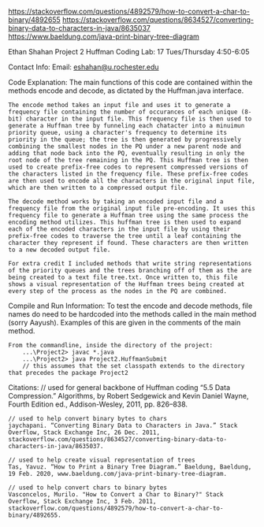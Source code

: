 https://stackoverflow.com/questions/4892579/how-to-convert-a-char-to-binary/4892655
https://stackoverflow.com/questions/8634527/converting-binary-data-to-characters-in-java/8635037
https://www.baeldung.com/java-print-binary-tree-diagram

Ethan Shahan Project 2 Huffman Coding
Lab: 17 Tues/Thursday 4:50-6:05

Contact Info:
    Email: eshahan@u.rochester.edu

Code Explanation:
    The main functions of this code are contained within the methods encode and decode, as dictated by the Huffman.java interface. 
    
    The encode method takes an input file and uses it to generate a frequency file containing the number of occurances of each unique (8-bit) character in the input file. This frequency file is then used to generate a Huffman tree by funneling each chatacter into a minuimun priority queue, using a character's frequency to determine its priority in the queue; the tree is then generated by progressively combining the smallest nodes in the PQ under a new parent node and adding that node back into the PQ, eventually resulting in only the root node of the tree remaining in the PQ. This Huffman tree is then used to create prefix-free codes to represent compressed versions of the characters listed in the frequency file. These prefix-free codes are then used to encode all the characters in the original input file, which are then written to a compressed output file. 

    The decode method works by taking an encoded input file and a frequency file from the original input file pre-encoding. It uses this frequency file to generate a Huffman tree using the same process the encoding method utilizes. This huffman tree is then used to expand each of the encoded characters in the input file by using their prefix-free codes to traverse the tree until a leaf containing the character they represent if found. These characters are then written to a new decoded output file.
    
    For extra credit I included methods that write string representations of the priority queues and the trees branching off of them as the are being created to a text file tree.txt. Once written to, this file shows a visual representation of the Huffman trees being created at every step of the process as the nodes in the PQ are combined. 

Compile and Run Information:
    To test the encode and decode methods, file names do need to be hardcoded into the methods called in the main method (sorry Aayush). Examples of this are given in the comments of the main method.

    From the commandline, inside the directory of the project:
        ...\Project2> javac *.java
        ...\Project2> java Project2.HuffmanSubmit
        // this assumes that the set classpath extends to the directory that precedes the package Project2

Citations:
    // used for general backbone of Huffman coding
    “5.5 Data Compression.” Algorithms, by Robert Sedgewick and Kevin Daniel Wayne, Fourth Edition ed., Addison-Wesley, 2011, pp. 826–838.
    
    // used to help convert binary bytes to chars
    jaychapani. “Converting Binary Data to Characters in Java.” Stack Overflow, Stack Exchange Inc, 26 Dec. 2011, stackoverflow.com/questions/8634527/converting-binary-data-to-characters-in-java/8635037. 

    // used to help create visual representation of trees
    Tas, Yavuz. “How to Print a Binary Tree Diagram.” Baeldung, Baeldung, 19 Feb. 2020, www.baeldung.com/java-print-binary-tree-diagram. 

    // used to help convert chars to binary bytes
    Vasconcelos, Murilo. "How to Convert a Char to Binary?" Stack Overflow, Stack Exchange Inc, 3 Feb. 2011, stackoverflow.com/questions/4892579/how-to-convert-a-char-to-binary/4892655.  
